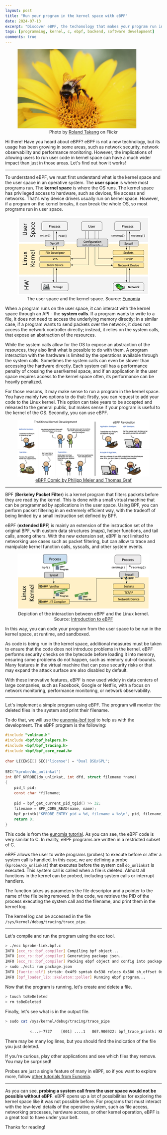 ```yaml
---
layout: post
title: "Run your program in the kernel space with eBPF"
date: 2024-07-13
excerpt: "Discover eBPF, the techonology that makes your program run in the kernel space!"
tags: [programming, kernel, c, ebpf, backend, software development]
comments: true
---
```


<figure>
    <a href="/assets/img/ebpf/bee.jpg"><img src="/assets/img/ebpf/bee.jpg" style="max-width: 90%"></a>
    <figcaption style="text-align: center">Photo by <a href="https://www.flickr.com/photos/133473523@N03/19074134935/" target="_blank">Roland Takang</a> on Flickr</figcaption>
</figure>

Hi there! Have you heard about eBPF? eBPF is not a new technology, but its usage has been growing in some areas, such as network security, network observability and performance monitoring. However, the implications of allowing users to run user code in kernel space can have a much wider impact than just in those areas. Let's find out how it works!

---------------------

To understand eBPF, we must first understand what is the kernel space and the user space in an operative system. The **user space** is where most programs run. The **kernel space** is where the OS runs. The kernel space has privileged access to hardware, such as devices, file access and networks. That's why device drivers usually run on kernel space. However, if a program on the kernel breaks, it can break the whole OS, so most programs run in user space.

<figure>
    <a href="/assets/img/ebpf/kernel-space.png"><img src="/assets/img/ebpf/kernel-space.png"></a>
    <figcaption style="text-align: center">The user space and the kernel space. Source: <a href="https://eunomia.dev/tutorials/0-introduce/" target="_blank">Eunomia</a></figcaption>
</figure>

When a program runs on the user space, it can interact with the kernel space through an API - the **system calls**. If a program wants to write to a file, it does not need to access the underlying memory directly; in a similar case, if a program wants to send packets over the network, it does not access the network controller directly; instead, it relies on the system calls, that expose an abstraction of the resources.

While the system calls allow for the OS to expose an abstraction of the resources, they also limit what is possible to do with them. A program interaction with the hardware is limited by the operations available through the system calls. Sometimes the system calls can even be slower than accessing the hardware directly. Each system call has a performance penalty of crossing the user/kernel space, and if an application in the user space requires access to the kernel space often, its performance can be heavily penalized.

For those reasons, it may make sense to run a program in the kernel space. You have mainly two options to do that: firstly, you can request to add your code to the Linux kernel. This option can take years to be accepted and released to the general public, but makes sense if your program is useful to the kernel of the OS. Secondly, you can use eBPF.

<figure>
    <a href="/assets/img/ebpf/kernelvsebpf.webp"><img src="/assets/img/ebpf/kernelvsebpf.webp"></a>
    <figcaption style="text-align: center"><a href="https://isovalent.com/blog/post/ebpf-documentary-creation-story/" target="_blank">eBPF Comic by Philipp Meier and Thomas Graf</a></figcaption>
</figure>

---------------------

BPF (**Berkeley Packet Filter**) is a kernel program that filters packets before they are read by the kernel. This is done with a small virtual machine that can be programmed by applications in the user space. Using BPF, you can perform packet filtering in an extremely efficient way, with the tradeoff of being limited by a small instruction set defined by BPF.

eBPF (**extended BPF**) is mainly an extension of the instruction set of the original BPF, with custom data structures (maps), helper functions, and tail calls, among others. With the new extension set, eBPF is not limited to networking use cases such as packet filtering, but can allow to trace and manipulate kernel function calls, syscalls, and other system events.


<figure>
    <a href="/assets/img/ebpf/loader-ebpf.png"><img src="/assets/img/ebpf/loader-ebpf.png"></a>
    <figcaption style="text-align: center">Depiction of the interaction between eBPF and the Linux kernel. Source: <a href="https://oswalt.dev/2021/01/introduction-to-ebpf/" target="_blank">Introduction to eBPF</a></figcaption>
</figure>

In this way, you can code your program from the user space to be run in the kernel space, at runtime, and sandboxed.

As code is being run in the kernel space, additional measures must be taken to ensure that the code does not introduce problems in the kernel. eBPF performs security checks on the bytecode before loading it into memory, ensuring some problems do not happen, such as memory out-of-bounds. Many features in the virtual machine that can pose security risks or that may expand the attack surface are also disabled by default.

With these innovative features, eBPF is now used widely in data centers of large companies, such as Facebook, Google or Netflix, with a focus on network monitoring, performance monitoring, or network observability.


--------------------

Let's implement a simple program using eBPF. The program will monitor the deleted files in the system and print their filename.

To do that, we will use the [eunomia-bpf tool](https://eunomia.dev/) to help us with the development. The eBPF program is the following:


```c
#include "vmlinux.h"
#include <bpf/bpf_helpers.h>
#include <bpf/bpf_tracing.h>
#include <bpf/bpf_core_read.h>

char LICENSE[] SEC("license") = "Dual BSD/GPL";

SEC("kprobe/do_unlinkat")
int BPF_KPROBE(do_unlinkat, int dfd, struct filename *name)
{
    pid_t pid;
    const char *filename;

    pid = bpf_get_current_pid_tgid() >> 32;
    filename = BPF_CORE_READ(name, name);
    bpf_printk("KPROBE ENTRY pid = %d, filename = %s\n", pid, filename);
    return 0;
}
```

This code is from the [eunomia tutorial](https://eunomia.dev/tutorials/2-kprobe-unlink/). As you can see, the eBPF code is very similar to C. In reality, eBPF programs are written in a restricted subset of C.

eBPF allows the user to write programs (probes) to execute before or after a system call is handled. In this case, we are defining a probe (`kprobe/do_unlinkat`) that executes before the system call `do_unlinkat` is executed. This system call is called when a file is deleted. Almost all functions in the kernel can be probed, including system calls or interrupt handlers.

The function takes as parameters the file descriptor and a pointer to the name of the file being removed. In the code, we retrieve the PID of the process executing the system call and the filename, and print them in the kernel log.

The kernel log can be accessed in the file `/sys/kernel/debug/tracing/trace_pipe`.

--------------------
Let's compile and run the program using the ecc tool.

```bash
> ./ecc kprobe-link.bpf.c
INFO [ecc_rs::bpf_compiler] Compiling bpf object...
INFO [ecc_rs::bpf_compiler] Generating package json..
INFO [ecc_rs::bpf_compiler] Packing ebpf object and config into package.json...
> sudo ./ecli run package.json
INFO [faerie::elf] strtab: 0x4f9 symtab 0x538 relocs 0x580 sh_offset 0x580
INFO [bpf_loader_lib::skeleton::poller] Running ebpf program...
```

Now that the program is running, let's create and delete a file.
```bash
> touch toBeDeleted
> rm toBeDeleted
```

Finally, let's see what is in the output file.

```bash
> sudo cat /sys/kernel/debug/tracing/trace_pipe

           <...>-7727    [001] ....1   867.906922: bpf_trace_printk: KPROBE ENTRY pid = 7727, filename = toBeDeleted
```

There may be many log lines, but you should find the indication of the file you just deleted.

If you're curious, play other applications and see which files they remove. You may be surprised!

Probes are just a single feature of many in eBPF, so if you want to explore more, follow [other tutorials from Eunomia](https://eunomia.dev/tutorials/).

--------------------

As you can see, **probing a system call from the user space would not be possible without eBPF**. eBPF opens up a lot of possibilities for exploring the kernel space like it was not possible before. For programs that must interact with the low-level details of the operative system, such as file access, networking processes, hardware access, or other kernel operation, eBPF is a great tool to have under your belt.

Thanks for reading!
